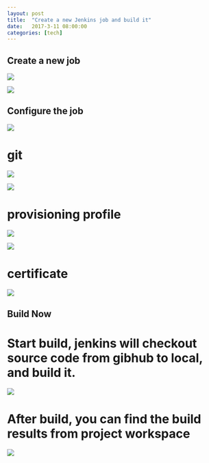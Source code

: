 ```yaml
---
layout: post
title:  "Create a new Jenkins job and build it"
date:   2017-3-11 08:00:00
categories: [tech]
---
```


## Create a new job

![](https://raw.githubusercontent.com/hanmbink/hanmbink.github.io/master/pic/new-Jenkins-job/create-01.png)

![](https://raw.githubusercontent.com/hanmbink/hanmbink.github.io/master/pic/new-Jenkins-job/create-02.png)


## Configure the job

![](https://raw.githubusercontent.com/hanmbink/hanmbink.github.io/master/pic/new-Jenkins-job/configure-01.png)

# git

![](https://raw.githubusercontent.com/hanmbink/hanmbink.github.io/master/pic/new-Jenkins-job/configure-02.png)

![](https://raw.githubusercontent.com/hanmbink/hanmbink.github.io/master/pic/new-Jenkins-job/configure-03.png)

# provisioning profile

![](https://raw.githubusercontent.com/hanmbink/hanmbink.github.io/master/pic/new-Jenkins-job/configure-04.png)

![](https://raw.githubusercontent.com/hanmbink/hanmbink.github.io/master/pic/new-Jenkins-job/configure-05.png)

# certificate

![](https://raw.githubusercontent.com/hanmbink/hanmbink.github.io/master/pic/new-Jenkins-job/configure-06.png)


## Build Now

# Start build, jenkins will checkout source code from gibhub to local, and build it.

![](https://raw.githubusercontent.com/hanmbink/hanmbink.github.io/master/pic/new-Jenkins-job/build-01.png)


# After build, you can find the build results from project workspace

![](https://raw.githubusercontent.com/hanmbink/hanmbink.github.io/master/pic/new-Jenkins-job/build-02.png)

